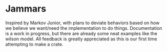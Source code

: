 # Jammars
Inspired by Markov Junior, with plans to deviate behaviors based on how we believe we want/need the implementation to do things. Documentation is a work in progress, but there are already some neat examples like the wilson model. All feedback is greatly appreciated as this is our first time attempting to make a crate.